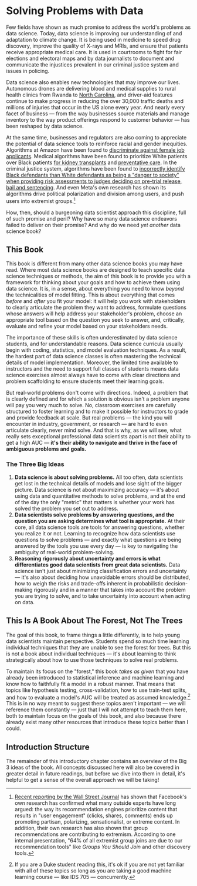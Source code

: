 # Solving Problems with Data

Few fields have shown as much promise to address the world's problems as data science. Today, data science is improving our understanding of and adaptation to climate change. It is being used in medicine to speed drug discovery, improve the quality of X-rays and MRIs, and ensure that patients receive appropriate medical care. It is used in courtrooms to fight for fair elections and electoral maps and by data journalists to document and communicate the injustices prevalent in our criminal justice system and issues in policing.

Data science also enables new technologies that may improve our lives. Autonomous drones are delivering blood and medical supplies to rural health clinics from Rwanda to [North Carolina](https://www.theverge.com/2020/5/27/21270351/zipline-drones-novant-health-medical-center-hospital-supplies-ppe/), and driver-aid features continue to make progress in reducing the over 30,000 traffic deaths and millions of injuries that occur in the US alone every year. And nearly every facet of business — from the way businesses source materials and manage inventory to the way product offerings respond to customer behavior — has been reshaped by data science.

At the same time, businesses and regulators are also coming to appreciate the potential of data science tools to reinforce racial and gender inequities. Algorithms at Amazon have been found to [discriminate against female job applicants](https://www.reuters.com/article/us-amazon-com-jobs-automation-insight/amazon-scraps-secret-ai-recruiting-tool-that-showed-bias-against-women-idUSKCN1MK08G). Medical algorithms have been found to prioritize White patients over Black patients [for kidney transplants](https://www.wired.com/story/how-algorithm-blocked-kidney-transplants-black-patients/) and [preventative care](https://www.washingtonpost.com/health/2019/10/24/racial-bias-medical-algorithm-favors-white-patients-over-sicker-black-patients/). In the criminal justice system, algorithms have been found to [incorrectly identify Black defendants than White defendants as being a "danger to society" when providing risk assessments to judges deciding on pre-trial release, bail and sentencing](https://www.propublica.org/article/machine-bias-risk-assessments-in-criminal-sentencing). And even Meta's own research has shown its algorithms drive political polarization and division among users, and push users into extremist groups.[^facebook]

[^facebook]: [Recent reporting by the Wall Street Journal](https://www.wsj.com/articles/facebook-knows-it-encourages-division-top-executives-nixed-solutions-11590507499) has shown that Facebook's own research has confirmed what many outside experts have long argued: the way its recommendation engines prioritize content that results in "user engagement" (clicks, shares, comments) ends up promoting partisan, polarizing, sensationalist, or extreme content. In addition, their own research has also shown that group recommendations are contributing to extremism. According to one internal presentation, "64% of all extremist group joins are due to our recommendation tools" like *Groups You Should Join* and other discovery tools.

How, then, should a burgeoning data scientist approach this discipline, full of such promise and peril? Why have so many data science endeavors failed to deliver on their promise? And why do we need *yet another* data science book?

## This Book

This book is different from many other data science books you may have read. Where most data science books are designed to teach specific data science techniques or methods, the aim of this book is to provide you with a framework for thinking about your goals and how to achieve them using data science. It is, in a sense, about everything you need to know *beyond* the technicalities of model fitting. This is about everything that comes *before* and *after* you fit your model: it will help you work with stakeholders to clearly articulate the problem they want to address, formulate questions whose answers will help address your stakeholder's problem, choose an appropriate tool based on the question you seek to answer, and, critically, evaluate and refine your model based on your stakeholders needs.

The importance of these skills is often underestimated by data science students, and for understandable reasons. Data science curricula usually begin with coding, statistics, and model evaluation techniques. As a result, the hardest part of data science classes is often mastering the technical details of model implementation. Moreover, the limited time available to instructors and the need to support full classes of students means data science exercises almost always have to come with clear directions and problem scaffolding to ensure students meet their learning goals.

But real-world problems don't come with directions. Indeed, a problem that is clearly defined and for which a solution is obvious isn't a problem anyone will pay you very much to solve. No, classroom exercises are carefully structured to foster learning and to make it possible for instructors to grade and provide feedback at scale. But real problems — the kind you will encounter in industry, government, or research — are hard to even articulate clearly, never mind solve. And that is why, as we will see, what really sets exceptional professional data scientists apart is not their ability to get a high AUC — **it's their ability to navigate and thrive in the face of ambiguous problems and goals.**

### The Three Big Ideas


1. **Data science is about solving problems.** All too often, data scientists get lost in the technical details of models and lose sight of the bigger picture. Data science is not about maximizing accuracy — it's about using data and quantitative methods to solve problems, and at the end of the day the only "metric" that matters is whether your work has solved the problem you set out to address.
2. **Data scientists solve problems by answering questions, and the question you are asking determines what tool is appropriate.** At their core, all data science tools are tools for answering questions, whether you realize it or not. Learning to recognize how data scientists use questions to solve problems — and exactly what questions are being answered by the tools you use every day — is key to navigating the ambiguity of real-world problem-solving.
3. **Reasoning rigorously about uncertainty and errors is what differentiates good data scientists from great data scientists.** Data science isn't just about minimizing classification errors and uncertainty — it's also about deciding how unavoidable errors should be distributed, how to weigh the risks and trade-offs inherent in probabilistic decision-making rigorously and in a manner that takes into account the problem you are trying to solve, and to take uncertainty into account when acting on data.


## This Is A Book About The Forest, Not The Trees

The goal of this book, to frame things a little differently, is to help young data scientists maintain perspective. Students spend so much time learning individual techniques that they are unable to see the forest for trees. But this is not a book about individual techniques — it's about learning to think strategically about how to use those techniques to solve real problems.

To maintain its focus on the "forest," this book *takes as given* that you have already been introduced to statistical inference and machine learning and know how to faithfully fit a model in a robust manner. That means that topics like hypothesis testing, cross-validation, how to use train-test splits, and how to evaluate a model's AUC will be treated as assumed knowledge.[^assumed] This is in no way meant to suggest these topics aren't important — we will reference them constantly — just that I will not attempt to teach them here, both to maintain focus on the goals of this book, and also because there already exist many other resources that introduce these topics better than I could.

[^assumed]: If you are a Duke student reading this, it's ok if you are not yet familiar with all of these topics so long as you are taking a good machine learning course — like IDS 705 — concurrently.

## Introduction Structure

The remainder of this introductory chapter contains an overview of the Big 3 ideas of the book. All concepts discussed here will also be covered in greater detail in future readings, but before we dive into them in detail, it's helpful to get a sense of the overall approach we will be taking!